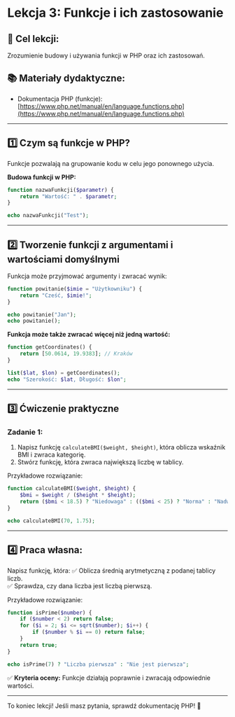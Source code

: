 # Lekcja 3: Funkcje i ich zastosowanie

## 🎯 Cel lekcji:
Zrozumienie budowy i używania funkcji w PHP oraz ich zastosowań.

## 📚 Materiały dydaktyczne:
- Dokumentacja PHP (funkcje): [https://www.php.net/manual/en/language.functions.php](https://www.php.net/manual/en/language.functions.php)

---

## 1️⃣ Czym są funkcje w PHP?
Funkcje pozwalają na grupowanie kodu w celu jego ponownego użycia.  

**Budowa funkcji w PHP:**

```php
function nazwaFunkcji($parametr) {
    return "Wartość: " . $parametr;
}

echo nazwaFunkcji("Test");
```

---

## 2️⃣ Tworzenie funkcji z argumentami i wartościami domyślnymi

Funkcja może przyjmować argumenty i zwracać wynik:

```php
function powitanie($imie = "Użytkowniku") {
    return "Cześć, $imie!";
}

echo powitanie("Jan");
echo powitanie();
```

**Funkcja może także zwracać więcej niż jedną wartość:**

```php
function getCoordinates() {
    return [50.0614, 19.9383]; // Kraków
}

list($lat, $lon) = getCoordinates();
echo "Szerokość: $lat, Długość: $lon";
```

---

## 3️⃣ Ćwiczenie praktyczne

### **Zadanie 1:**  
1. Napisz funkcję `calculateBMI($weight, $height)`, która oblicza wskaźnik BMI i zwraca kategorię.  
2. Stwórz funkcję, która zwraca największą liczbę w tablicy.

Przykładowe rozwiązanie:

```php
function calculateBMI($weight, $height) {
    $bmi = $weight / ($height * $height);
    return ($bmi < 18.5) ? "Niedowaga" : (($bmi < 25) ? "Norma" : "Nadwaga");
}

echo calculateBMI(70, 1.75);
```

---

## 4️⃣ Praca własna:
Napisz funkcję, która:
✅ Oblicza średnią arytmetyczną z podanej tablicy liczb.  
✅ Sprawdza, czy dana liczba jest liczbą pierwszą.  

Przykładowe rozwiązanie:

```php
function isPrime($number) {
    if ($number < 2) return false;
    for ($i = 2; $i <= sqrt($number); $i++) {
        if ($number % $i == 0) return false;
    }
    return true;
}

echo isPrime(7) ? "Liczba pierwsza" : "Nie jest pierwsza";
```

✅ **Kryteria oceny:** Funkcje działają poprawnie i zwracają odpowiednie wartości.

---

To koniec lekcji! Jeśli masz pytania, sprawdź dokumentację PHP! 🚀
